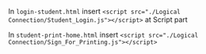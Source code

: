 In `login-student.html` insert `<script src="./Logical Connection/Student_Login.js"></script>` at Script part

In `student-print-home.html` insert `<script src="./Logical Connection/Sign_For_Printing.js"></script>`